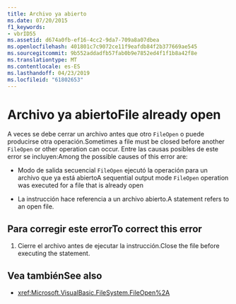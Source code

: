```yaml
---
title: Archivo ya abierto
ms.date: 07/20/2015
f1_keywords:
- vbrID55
ms.assetid: d674a0fb-ef16-4cc2-9da7-709a8a07dbea
ms.openlocfilehash: 401801c7c9072ce11f9eafdb84f2b377669ae545
ms.sourcegitcommit: 9b552addadfb57fab0b9e7852ed4f1f1b8a42f8e
ms.translationtype: MT
ms.contentlocale: es-ES
ms.lasthandoff: 04/23/2019
ms.locfileid: "61802653"
---
```

# <a name="file-already-open"></a><span data-ttu-id="aac43-102">Archivo ya abierto</span><span class="sxs-lookup"><span data-stu-id="aac43-102">File already open</span></span>
<span data-ttu-id="aac43-103">A veces se debe cerrar un archivo antes que otro `FileOpen` o puede producirse otra operación.</span><span class="sxs-lookup"><span data-stu-id="aac43-103">Sometimes a file must be closed before another `FileOpen` or other operation can occur.</span></span> <span data-ttu-id="aac43-104">Entre las causas posibles de este error se incluyen:</span><span class="sxs-lookup"><span data-stu-id="aac43-104">Among the possible causes of this error are:</span></span>  
  
-   <span data-ttu-id="aac43-105">Modo de salida secuencial `FileOpen` ejecutó la operación para un archivo que ya está abierto</span><span class="sxs-lookup"><span data-stu-id="aac43-105">A sequential output mode `FileOpen` operation was executed for a file that is already open</span></span>  
  
-   <span data-ttu-id="aac43-106">La instrucción hace referencia a un archivo abierto.</span><span class="sxs-lookup"><span data-stu-id="aac43-106">A statement refers to an open file.</span></span>  
  
## <a name="to-correct-this-error"></a><span data-ttu-id="aac43-107">Para corregir este error</span><span class="sxs-lookup"><span data-stu-id="aac43-107">To correct this error</span></span>  
  
1. <span data-ttu-id="aac43-108">Cierre el archivo antes de ejecutar la instrucción.</span><span class="sxs-lookup"><span data-stu-id="aac43-108">Close the file before executing the statement.</span></span>  
  
## <a name="see-also"></a><span data-ttu-id="aac43-109">Vea también</span><span class="sxs-lookup"><span data-stu-id="aac43-109">See also</span></span>

- <xref:Microsoft.VisualBasic.FileSystem.FileOpen%2A>
